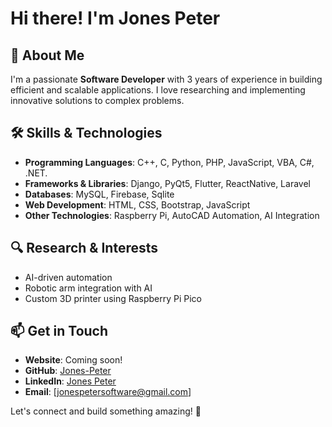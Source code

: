 # Hi there! I'm Jones Peter 

## 🚀 About Me
I'm a passionate **Software Developer** with 3 years of experience in building efficient and scalable applications. I love researching and implementing innovative solutions to complex problems.

## 🛠 Skills & Technologies
- **Programming Languages**: C++, C, Python, PHP, JavaScript, VBA, C#, .NET. 
- **Frameworks & Libraries**: Django, PyQt5, Flutter, ReactNative, Laravel
- **Databases**: MySQL, Firebase, Sqlite
- **Web Development**: HTML, CSS, Bootstrap, JavaScript
- **Other Technologies**: Raspberry Pi, AutoCAD Automation, AI Integration

## 🔍 Research & Interests
- AI-driven automation
- Robotic arm integration with AI
- Custom 3D printer using Raspberry Pi Pico

## 📫 Get in Touch
- **Website**: Coming soon!
- **GitHub**: [Jones-Peter](https://github.com/Jones-peter)
- **LinkedIn**: [Jones Peter ](https://www.linkedin.com/in/jones-peter-121157221/)
- **Email**: [jonespetersoftware@gmail.com]

Let's connect and build something amazing! 🚀


<!---
Jones-peter/Jones-peter is a ✨ special ✨ repository because its `README.md` (this file) appears on your GitHub profile.
You can click the Preview link to take a look at your changes.
--->
